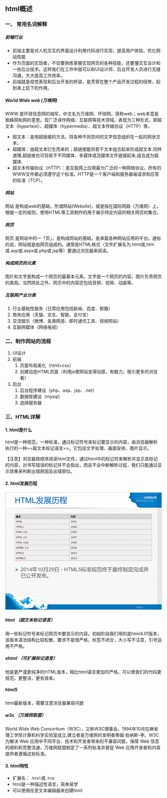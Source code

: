## html概述

### 一、 常用名词解释
##### 前端行业
- 前端主要是对人机交互的界面设计利用代码进行实现，提高用户体验、优化网站性能
- 作为页面的实现者，不仅要熟练掌握实现网页的各种技能，还要懂交互设计和一些后台技术。这样我们在工作中就可以和UI设计师、后台开发人员进行无缝沟通，大大提高工作效率。
- 前端就是视觉表现和后台开发的桥梁，是贯穿在整个产品开发过程的纽带，起到承上启下的作用。

##### World Wide web (万维网)

WWW 是环球信息网的缩写，中文名为万维网、环球网，简称web；web本意是蜘蛛网和网的意思。现广泛译作网络、互联网等技术领域。表现为三种形式，即超文本（hypertext）、超媒体（hypermedia）、超文本传输协议（HTTP）等。
- 超文本：是用超链接的方法，将各种不同空间的文字信息组织在一起的网状文本。
- 超媒体：由超文本衍生而来的；超链接能将若干文本组合起来形成超文本.同样道理,超链接也可将若干不同媒体、多媒体或流媒体文件链接起来,组合成为超媒体.
- 超文本传输协议（HTTP）：是互联网上应用最为广泛的一种网络协议。所有的WWW文件都必须遵守这个标准。HTTP是一个客户端和服务器端请求和应答的标准（TCP）。

##### 网站

网站 是构成web的基础，所谓网站(Website)，就是指在国际网路（万维网）上，根据一定的规则，使用HTML等工具制作的用于展示特定内容的相关网页的集合。


##### 网页
网页 是网站中的一「页」，是构成网站的基础，是承载各种网站应用的平台。通俗的说，网站就是由网页组成的。通常是HTML格式（文件扩展名为.html或.htm或.asp或.aspx或.php或.jsp等）要通过浏览器来阅读。

##### 构成网页的元素

图片和文字是构成一个网页的最基本元素。文字是一个网页的内容，图片负责网页的美观。当然除此之外，网页中的内容还包括音频、视频、动画等。

##### 互联网产业分类
1. 行业基础性服务（日常应用包括新闻、百度、邮箱）
2. 商务应用（天猫、京东、智联、支付宝）
3. 交流娱乐（微博、各类网游、即时通讯工具、视频网站）
4. 互联网媒体（网络电视）


### 二、制作网站的流程
1. UI设计
2. 前端
    1. 页面布局美化（html+css）
    2. 创建动态HTML页面（利用js使网站变得动感，有魅力，吸引更多的浏览者）
3. 后台
    1. 后台程序建设（php、asp、jsp、.net）
    2. 数据库建设（mysql）
    3. 选择服务器   


### 三、HTML详解
#### 1. html是什么
html是一种规范，一种标准，通过标记符号来标记要显示的内容，由浏览器解析执行的一种==超文本标记语言==。它包括文字处理、画面安排、图片显示。

【注意】浏览器按顺序阅读html文件，通过html中的标记符来解析并显示其标记的内容，对书写错误的标记并不会指出，而且不会中断解析过程，我们只能通过显示效果来判断出错原因及出错部位。
#### 2. html发展历程
![image](amWiki/images/html_develop.jpg)
##### html  （超文本标记语言）
用一些标记符号来标记网页中要显示的内容。初始阶段我们用的是html4.01版本，该版本语法结构比较松散，要求不是很严格，标签不闭合，大小写不注意，引号运用不严格。

##### xhtml  （可扩展标记语言）
他是更严谨更纯净的HTML版本，相比html语言更加的严格。可以使我们的代码更规范，更整洁，更有效率。

##### html5
html最新版本，需要注意浏览器兼容问题

##### w3c  （万维网联盟）
World Wide Web Consortium（W3C），又称W3C理事会。1994年10月在麻省理工学院计算机科学实验室成立,建立者是万维网的发明者蒂姆·伯纳斯-李。W3C为解决 Web 应用中不同平台、技术和开发者带来的不兼容问题，保障 Web 信息的顺利和完整流通，万维网联盟制定了一系列标准并督促 Web 应用开发者和内容提供者遵循这些标准。

#### 3. html特性
- 扩展名：`.html`或`.htm`
- html是一种描述性语言，简单易学
- 可以使用任意文本编辑器来创建html
